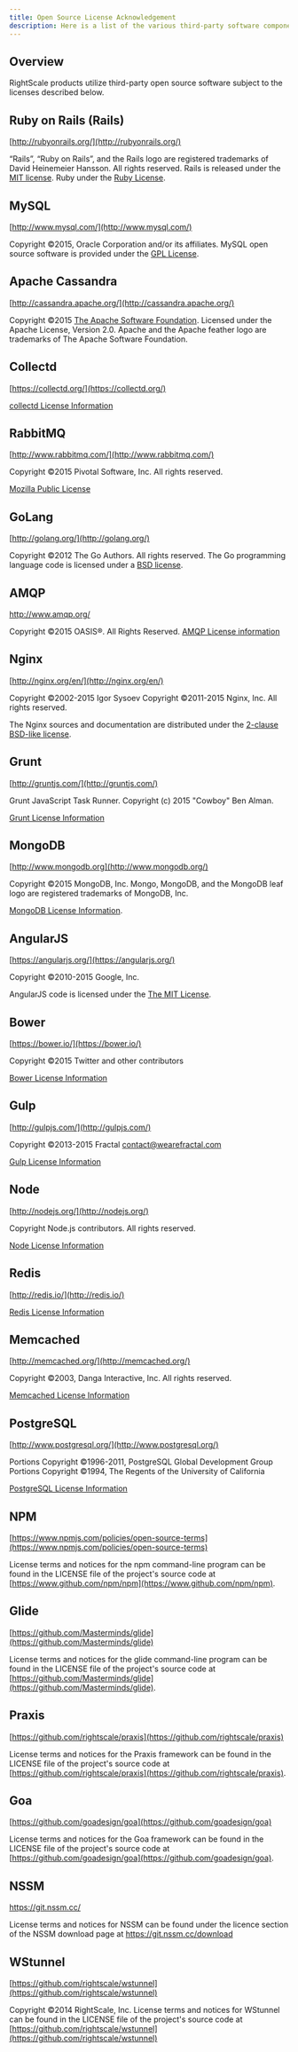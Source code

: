 ```yaml
---
title: Open Source License Acknowledgement
description: Here is a list of the various third-party software components used by RightScale that are subject to open source licensing requirements.
---
```


## Overview

RightScale products utilize third-party open source software subject to the licenses described below.

## Ruby on Rails (Rails)
[http://rubyonrails.org/](http://rubyonrails.org/)

“Rails”, “Ruby on Rails”, and the Rails logo are registered trademarks of David Heinemeier Hansson. All rights reserved. Rails is released under the [MIT license](https://opensource.org/licenses/MIT). Ruby under the [Ruby License](https://www.ruby-lang.org/en/about/license.txt).

## MySQL
[http://www.mysql.com/](http://www.mysql.com/)

Copyright ©2015, Oracle Corporation and/or its affiliates. MySQL open source software is provided under the [GPL License](http://www.gnu.org/licenses/old-licenses/gpl-2.0.html).

## Apache Cassandra
[http://cassandra.apache.org/](http://cassandra.apache.org/)

Copyright ©2015 [The Apache Software Foundation](http://www.apache.org/licenses/). Licensed under the Apache License, Version 2.0. Apache and the Apache feather logo are trademarks of The Apache Software Foundation.

## Collectd
[https://collectd.org/](https://collectd.org/)

[collectd License Information](https://github.com/collectd/collectd/blob/master/COPYING)

## RabbitMQ
[http://www.rabbitmq.com/](http://www.rabbitmq.com/)

Copyright ©2015 Pivotal Software, Inc. All rights reserved.

[Mozilla Public License](http://www.rabbitmq.com/mpl.html)

## GoLang
[http://golang.org/](http://golang.org/)

Copyright ©2012 The Go Authors. All rights reserved.
The Go programming language code is licensed under a [BSD license](https://github.com/golang/go/blob/master/LICENSE).

## AMQP

<a nocheck href="http://www.amqp.org/">http://www.amqp.org/</a>

Copyright ©2015 OASIS®. All Rights Reserved.
<a nocheck href="http://www.amqp.org/legal">AMQP License information</a>

## Nginx
[http://nginx.org/en/](http://nginx.org/en/)

Copyright ©2002-2015 Igor Sysoev
Copyright ©2011-2015 Nginx, Inc.
All rights reserved.

The Nginx sources and documentation are distributed under the [2-clause BSD-like license](http://nginx.org/LICENSE).

## Grunt
[http://gruntjs.com/](http://gruntjs.com/)

Grunt JavaScript Task Runner. Copyright (c) 2015 "Cowboy" Ben Alman.

[Grunt License Information](https://github.com/gruntjs/grunt/blob/master/LICENSE)

## MongoDB
[http://www.mongodb.org](http://www.mongodb.org/)

Copyright ©2015 MongoDB, Inc. Mongo, MongoDB, and the MongoDB leaf logo are registered trademarks of MongoDB, Inc.

[MongoDB License Information](https://www.mongodb.com/community/licensing).

## AngularJS
[https://angularjs.org/](https://angularjs.org/)

Copyright ©2010-2015 Google, Inc.

AngularJS code is licensed under the [The MIT License](https://github.com/angular/angular.js/blob/master/LICENSE).

## Bower
[https://bower.io/](https://bower.io/)

Copyright ©2015 Twitter and other contributors

[Bower License Information](https://github.com/bower/bower/blob/master/LICENSE)

## Gulp
[http://gulpjs.com/](http://gulpjs.com/)

Copyright ©2013-2015 Fractal [contact@wearefractal.com](mailto:contact@wearefractal.com)

[Gulp License Information](https://github.com/gulpjs/gulp/blob/master/LICENSE)

## Node
[http://nodejs.org/](http://nodejs.org/)

Copyright Node.js contributors. All rights reserved.

[Node License Information](https://github.com/nodejs/node/blob/master/LICENSE)

## Redis
[http://redis.io/](http://redis.io/)

[Redis License Information](http://redis.io/topics/license)

## Memcached
[http://memcached.org/](http://memcached.org/)

Copyright ©2003, Danga Interactive, Inc.
All rights reserved.

[Memcached License Information](https://github.com/memcached/memcached/blob/master/LICENSE)

## PostgreSQL
[http://www.postgresql.org/](http://www.postgresql.org/)

Portions Copyright ©1996-2011, PostgreSQL Global Development Group
Portions Copyright ©1994, The Regents of the University of California

[PostgreSQL License Information](https://wiki.postgresql.org/wiki/FAQ)

## NPM
[https://www.npmjs.com/policies/open-source-terms](https://www.npmjs.com/policies/open-source-terms)

License terms and notices for the npm command-line program can be found in the LICENSE file of the project's source code at [https://www.github.com/npm/npm](https://www.github.com/npm/npm).

## Glide
[https://github.com/Masterminds/glide](https://github.com/Masterminds/glide)

License terms and notices for the glide command-line program can be found in the LICENSE file of the project's source code at [https://github.com/Masterminds/glide](https://github.com/Masterminds/glide).

## Praxis
[https://github.com/rightscale/praxis](https://github.com/rightscale/praxis)

License terms and notices for the Praxis framework can be found in the LICENSE file of the project's source code at [https://github.com/rightscale/praxis](https://github.com/rightscale/praxis).

## Goa
[https://github.com/goadesign/goa](https://github.com/goadesign/goa)

License terms and notices for the Goa framework can be found in the LICENSE file of the project's source code at [https://github.com/goadesign/goa](https://github.com/goadesign/goa).

## NSSM
<a nocheck href="https://git.nssm.cc/">https://git.nssm.cc/</a>

License terms and notices for NSSM can be found under the licence section of the NSSM download page at <a nocheck href="https://git.nssm.cc/download">https://git.nssm.cc/download</a>

## WStunnel
[https://github.com/rightscale/wstunnel](https://github.com/rightscale/wstunnel)

Copyright ©2014 RightScale, Inc.
License terms and notices for WStunnel can be found in the LICENSE file of the project's source code at [https://github.com/rightscale/wstunnel](https://github.com/rightscale/wstunnel)
